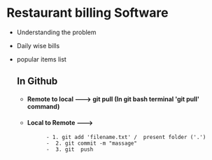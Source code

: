 # Restaurant billing Software

- Understanding the problem
- Daily wise bills
- popular items list
  
  ## In Github
  - #### Remote to local ---> git pull (In git bash terminal 'git pull' command)
  - #### Local to Remote ---> 
              - 1. git add 'filename.txt' /  present folder ('.')
              -  2. git commit -m "massage"
              -  3. git  push
